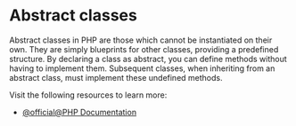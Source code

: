 # Abstract classes

Abstract classes in PHP are those which cannot be instantiated on their own. They are simply blueprints for other classes, providing a predefined structure. By declaring a class as abstract, you can define methods without having to implement them. Subsequent classes, when inheriting from an abstract class, must implement these undefined methods. 

Visit the following resources to learn more:

- [@official@PHP Documentation](https://www.php.net/manual/en/language.oop5.abstract.php)